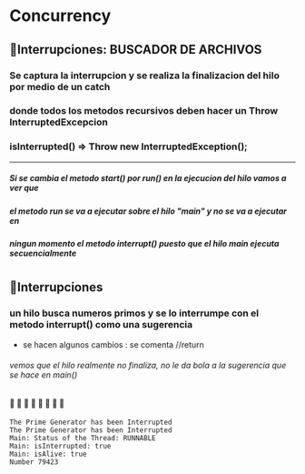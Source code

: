 # Concurrency
## 🚀Interrupciones: BUSCADOR DE ARCHIVOS

### Se captura la interrupcion y se realiza la finalizacion del hilo por medio de un catch
### donde todos los metodos recursivos deben hacer un Throw InterruptedExcepcion
### isInterrupted() => Throw new InterruptedException();
-----------------------------------------------------------------------

##### Si se cambia el metodo start() por run() en la ejecucion del hilo vamos a ver que
##### el metodo run se va a ejecutar sobre el hilo "main" y no se va a ejecutar en 
##### ningun momento el metodo interrupt() puesto que el hilo main ejecuta secuencialmente
#
## 🚀Interrupciones

### un hilo busca numeros primos y se lo interrumpe con el metodo interrupt() como una sugerencia
* se hacen algunos cambios : se comenta //return  
###### vemos que el hilo realmente no finaliza, no le da bola a la sugerencia que se hace en main()
#### 📄 📄 📄 📄 📄 📄 📄 📄 
```
The Prime Generator has been Interrupted
The Prime Generator has been Interrupted
Main: Status of the Thread: RUNNABLE
Main: isInterrupted: true
Main: isAlive: true
Number 79423
```
